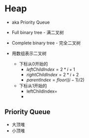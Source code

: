 # Heap

- aka Priority Queue

- Full binary tree - 满二叉树
- Complete binary tree - 完全二叉树
- 用数组表示二叉树
    - 下标从0开始的
        - $leftChildIndex=2*i+1$
        - $rightChildIndex=2*i+2$
        - $parentIndex=floor((i-1)/2)$
    - 下标从1开始的
        - leftChildIndex=
        - 
## Priority Queue

- 大顶堆
- 小顶堆
